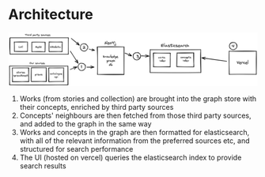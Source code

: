 # Architecture

![architecture](./architecture.png)

1. Works (from stories and collection) are brought into the graph store with their concepts, enriched by third party sources
2. Concepts' neighbours are then fetched from those third party sources, and added to the graph in the same way
3. Works and concepts in the graph are then formatted for elasticsearch, with all of the relevant information from the preferred sources etc, and structured for search performance
4. The UI (hosted on vercel) queries the elasticsearch index to provide search results
